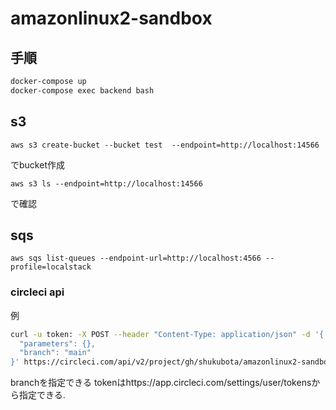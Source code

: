 # amazonlinux2-sandbox

## 手順

```sh
docker-compose up
docker-compose exec backend bash
```

## s3
```
aws s3 create-bucket --bucket test  --endpoint=http://localhost:14566
```

でbucket作成

```
aws s3 ls --endpoint=http://localhost:14566
```
で確認

## sqs
```
aws sqs list-queues --endpoint-url=http://localhost:4566 --profile=localstack
```

### circleci api
例
```sh
curl -u token: -X POST --header "Content-Type: application/json" -d '{
  "parameters": {},
  "branch": "main"
}' https://circleci.com/api/v2/project/gh/shukubota/amazonlinux2-sandbox/pipeline
```

branchを指定できる
tokenはhttps://app.circleci.com/settings/user/tokensから指定できる.